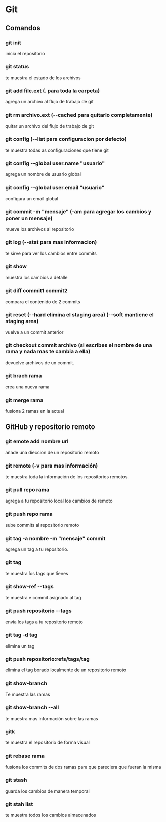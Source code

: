 # Git

## Comandos

### git init

inicia el repositorio

### git status

te muestra el estado de los archivos

### git add file.ext (. para toda la carpeta)

agrega un archivo al flujo de trabajo de git

### git rm archivo.ext (--cached para quitarlo completamente)

quitar un archivo del flujo de trabajo de git

### git config  (--list para configuracion por defecto)

te muestra todas as configuraciones que tiene git

### git config --global user.name "usuario"

agrega un nombre de usuario global

### git config --global user.email "usuario"

configura un email global

### git commit -m "mensaje" (-am para agregar los cambios y poner un mensaje)

mueve los archivos al repositorio

### git log (--stat para mas informacion)

te sirve para ver los cambios entre commits

### git show

muestra los cambios a detalle

### git diff commit1 commit2

compara el contenido de 2 commits

### git reset (--hard elimina el staging area) (--soft mantiene el staging area)

vuelve a un commit anterior

### git checkout commit archivo (si escribes el nombre de una rama y nada mas te cambia a ella)

devuelve archivos de un commit.

### git brach rama

crea una nueva rama

### git merge rama

fusiona 2 ramas en la actual

## GitHub y repositorio remoto

### git emote add nombre url

añade una dieccion de un repositorio remoto

### git remote (-v para mas información)

te muestra toda la información de los repositorios remotos.

### git pull repo rama

agrega a tu repositorio local los cambios de remoto

### git push repo rama

sube commits al repositorio remoto

### git tag -a nombre -m "mensaje" commit

agrega un tag a tu repositorio.

### git tag

te muestra los tags que tienes

### git show-ref --tags

te muestra e commit asignado al tag

### git push repositorio --tags

envia los tags a tu repositorio remoto

### git tag -d tag

elimina un tag

### git push repositorio:refs/tags/tag

elimina el tag borado localmente de un repositorio remoto

### git show-branch

Te muestra las ramas 

### git show-branch --all

te muestra mas información sobre las ramas

### gitk

te muestra el repositorio de forma visual

### git rebase rama 

fusiona los commits de dos ramas para que pareciera que fueran la misma

### git stash

guarda los cambios de manera temporal 

### git stah list 

te muestra todos los cambios almacenados